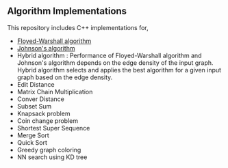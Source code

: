 ## Algorithm Implementations

This repository includes C++ implementations for,

* [Floyed-Warshall algorithm](https://en.wikipedia.org/wiki/Floyd%E2%80%93Warshall_algorithm)
* [Johnson's algorithm](https://en.wikipedia.org/wiki/Johnson%27s_algorithm)
* Hybrid algorithm : Performance of Floyed-Warshall algorithm and Johnson's algorithm depends on the edge density of the input graph. Hybrid algorithm selects and applies the best algorithm for a given input graph based on the edge density. 
* Edit Distance
* Matrix Chain Multiplication
* Conver Distance
* Subset Sum
* Knapsack problem
* Coin change problem
* Shortest Super Sequence
* Merge Sort
* Quick Sort
* Greedy graph coloring
* NN search using KD tree


